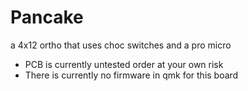 # Pancake
a 4x12 ortho that uses choc switches and a pro micro
- PCB is currently untested order at your own risk
- There is currently no firmware in qmk for this board
